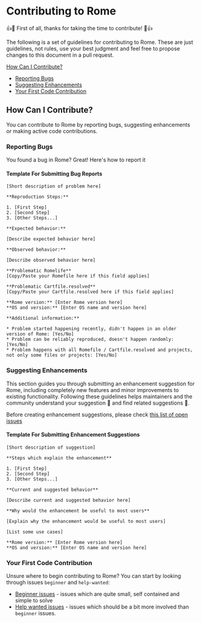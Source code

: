 # Contributing to Rome

:+1::tada: First of all, thanks for taking the time to contribute! :tada::+1:

The following is a set of guidelines for contributing to Rome.
These are just guidelines, not rules, use your best judgment and feel free to
propose changes to this document in a pull request.

[How Can I Contribute?](#how-can-i-contribute)
  * [Reporting Bugs](#reporting-bugs)
  * [Suggesting Enhancements](#suggesting-enhancements)
  * [Your First Code Contribution](#your-first-code-contribution)

## How Can I Contribute?

You can contribute to Rome by reporting bugs, suggesting enhancements or making
active code contributions.

### Reporting Bugs

You found a bug in Rome? Great! Here's how to report it

#### Template For Submitting Bug Reports

    [Short description of problem here]

    **Reproduction Steps:**

    1. [First Step]
    2. [Second Step]
    3. [Other Steps...]

    **Expected behavior:**

    [Describe expected behavior here]

    **Observed behavior:**

    [Describe observed behavior here]

    **Problematic Romelife**
    [Copy/Paste your Romefile here if this field applies]

    **Problematic Cartfile.resolved**
    [Copy/Paste your Cartfile.resolved here if this field applies]

    **Rome version:** [Enter Rome version here]
    **OS and version:** [Enter OS name and version here]

    **Additional information:**

    * Problem started happening recently, didn't happen in an older version of Rome: [Yes/No]
    * Problem can be reliably reproduced, doesn't happen randomly: [Yes/No]
    * Problem happens with all Romefile / Cartfile.resolved and projects, not only some files or projects: [Yes/No]


### Suggesting Enhancements

This section guides you through submitting an enhancement suggestion for Rome,
including completely new features and minor improvements to existing functionality.
Following these guidelines helps maintainers and the community understand your suggestion :pencil: and find related suggestions :mag_right:.

Before creating enhancement suggestions, please check [this list of open issues](https://github.com/blender/Rome/issues?q=is%3Aopen+is%3Aissue+label%3Aenhancement)

#### Template For Submitting Enhancement Suggestions

    [Short description of suggestion]

    **Steps which explain the enhancement**

    1. [First Step]
    2. [Second Step]
    3. [Other Steps...]

    **Current and suggested behavior**

    [Describe current and suggested behavior here]

    **Why would the enhancement be useful to most users**

    [Explain why the enhancement would be useful to most users]

    [List some use cases]

    **Rome version:** [Enter Rome version here]
    **OS and version:** [Enter OS name and version here]

### Your First Code Contribution

Unsure where to begin contributing to Rome? You can start by looking through issues `beginner` and `help-wanted`:

* [Beginner issues](https://github.com/blender/Rome/issues?q=is%3Aopen+is%3Aissue+label%3Abeginner) - issues which are quite small, self contained and simple to solve
* [Help wanted issues](https://github.com/blender/Rome/issues?q=is%3Aopen+is%3Aissue+label%3A%22help+wanted%22) - issues which should be a bit more involved than `beginner` issues.
